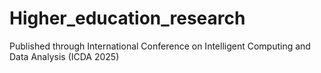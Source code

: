 # Higher_education_research
Published through International Conference on Intelligent Computing and Data Analysis (ICDA 2025)
